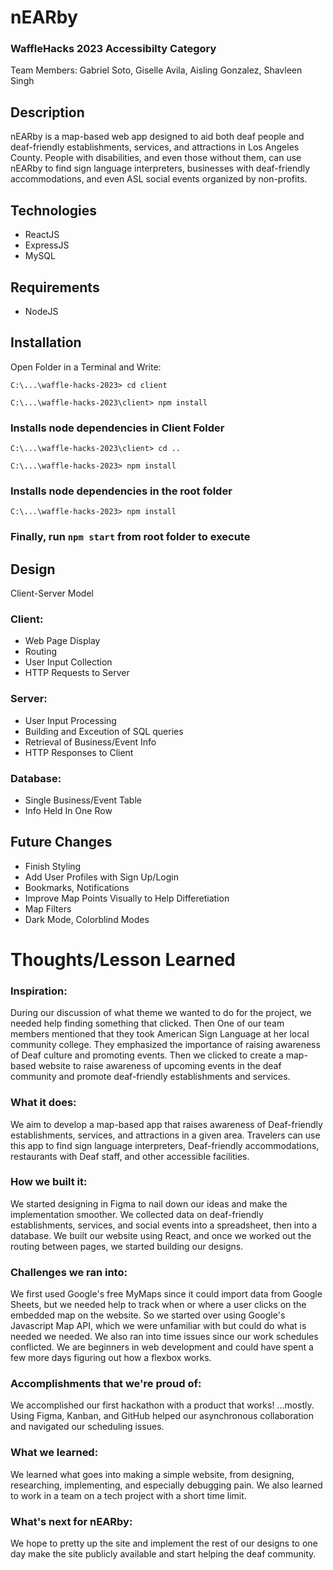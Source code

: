 # nEARby 
### WaffleHacks 2023 Accessibilty Category

Team Members:
Gabriel Soto,
Giselle Avila,
Aisling Gonzalez,
Shavleen Singh

## Description

nEARby is a map-based web app designed to aid both deaf people and deaf-friendly establishments, services, and attractions in Los Angeles County. People with disabilities, and even those without them, can use nEARby to find sign language interpreters, businesses with deaf-friendly accommodations, and even ASL social events organized by non-profits.

## Technologies

- ReactJS
- ExpressJS
- MySQL

## Requirements

- NodeJS

## Installation

Open Folder in a Terminal and Write:

`C:\...\waffle-hacks-2023> cd client`

`C:\...\waffle-hacks-2023\client> npm install`

### Installs node dependencies in Client Folder

`C:\...\waffle-hacks-2023\client> cd ..`

`C:\...\waffle-hacks-2023> npm install`

### Installs node dependencies in the root folder

`C:\...\waffle-hacks-2023> npm install`

### Finally, run `npm start` from root folder to execute

## Design

Client-Server Model
### Client:
- Web Page Display
- Routing
- User Input Collection
- HTTP Requests to Server

### Server:
- User Input Processing
- Building and Exceution of SQL queries
- Retrieval of Business/Event Info
- HTTP Responses to Client

### Database:
- Single Business/Event Table
- Info Held In One Row

## Future Changes
- Finish Styling
- Add User Profiles with Sign Up/Login
- Bookmarks, Notifications
- Improve Map Points Visually to Help Differetiation
- Map Filters
- Dark Mode, Colorblind Modes

# Thoughts/Lesson Learned
### Inspiration:
During our discussion of what theme we wanted to do for the project, we needed help finding something that clicked. Then One of our team members mentioned that they took American Sign Language at her local community college. They emphasized the importance of raising awareness of Deaf culture and promoting events. Then we clicked to create a map-based website to raise awareness of upcoming events in the deaf community and promote deaf-friendly establishments and services.

### What it does:
We aim to develop a map-based app that raises awareness of Deaf-friendly establishments, services, and attractions in a given area. Travelers can use this app to find sign language interpreters, Deaf-friendly accommodations, restaurants with Deaf staff, and other accessible facilities.

### How we built it:
We started designing in Figma to nail down our ideas and make the implementation smoother. We collected data on deaf-friendly establishments, services, and social events into a spreadsheet, then into a database. We built our website using React, and once we worked out the routing between pages, we started building our designs.

### Challenges we ran into:
We first used Google's free MyMaps since it could import data from Google Sheets, but we needed help to track when or where a user clicks on the embedded map on the website. So we started over using Google's Javascript Map API, which we were unfamiliar with but could do what is needed we needed. We also ran into time issues since our work schedules conflicted. We are beginners in web development and could have spent a few more days figuring out how a flexbox works.

### Accomplishments that we're proud of:
We accomplished our first hackathon with a product that works! ...mostly. Using Figma, Kanban, and GitHub helped our asynchronous collaboration and navigated our scheduling issues.

### What we learned:
We learned what goes into making a simple website, from designing, researching, implementing, and especially debugging pain. We also learned to work in a team on a tech project with a short time limit.

### What's next for nEARby:
We hope to pretty up the site and implement the rest of our designs to one day make the site publicly available and start helping the deaf community.
